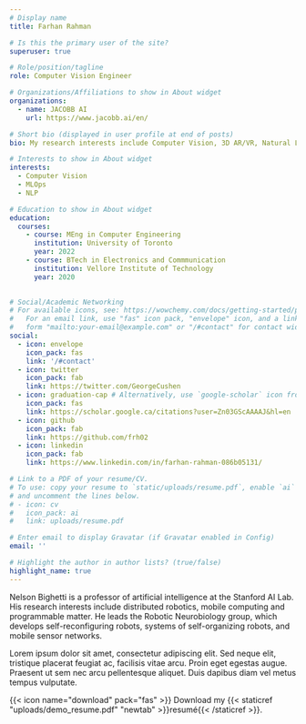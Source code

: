```yaml
---
# Display name
title: Farhan Rahman

# Is this the primary user of the site?
superuser: true

# Role/position/tagline
role: Computer Vision Engineer

# Organizations/Affiliations to show in About widget
organizations:
  - name: JACOBB AI
    url: https://www.jacobb.ai/en/

# Short bio (displayed in user profile at end of posts)
bio: My research interests include Computer Vision, 3D AR/VR, Natural Language Processing, Machine Learning Operations

# Interests to show in About widget
interests:
  - Computer Vision 
  - MLOps
  - NLP

# Education to show in About widget
education:
  courses:
    - course: MEng in Computer Engineering
      institution: University of Toronto
      year: 2022
    - course: BTech in Electronics and Commmunication
      institution: Vellore Institute of Technology
      year: 2020
    

# Social/Academic Networking
# For available icons, see: https://wowchemy.com/docs/getting-started/page-builder/#icons
#   For an email link, use "fas" icon pack, "envelope" icon, and a link in the
#   form "mailto:your-email@example.com" or "/#contact" for contact widget.
social:
  - icon: envelope
    icon_pack: fas
    link: '/#contact'
  - icon: twitter
    icon_pack: fab
    link: https://twitter.com/GeorgeCushen
  - icon: graduation-cap # Alternatively, use `google-scholar` icon from `ai` icon pack
    icon_pack: fas
    link: https://scholar.google.ca/citations?user=Zn03GScAAAAJ&hl=en
  - icon: github
    icon_pack: fab
    link: https://github.com/frh02
  - icon: linkedin
    icon_pack: fab
    link: https://www.linkedin.com/in/farhan-rahman-086b05131/

# Link to a PDF of your resume/CV.
# To use: copy your resume to `static/uploads/resume.pdf`, enable `ai` icons in `params.toml`,
# and uncomment the lines below.
# - icon: cv
#   icon_pack: ai
#   link: uploads/resume.pdf

# Enter email to display Gravatar (if Gravatar enabled in Config)
email: ''

# Highlight the author in author lists? (true/false)
highlight_name: true
---
```


Nelson Bighetti is a professor of artificial intelligence at the Stanford AI Lab. His research interests include distributed robotics, mobile computing and programmable matter. He leads the Robotic Neurobiology group, which develops self-reconfiguring robots, systems of self-organizing robots, and mobile sensor networks.

Lorem ipsum dolor sit amet, consectetur adipiscing elit. Sed neque elit, tristique placerat feugiat ac, facilisis vitae arcu. Proin eget egestas augue. Praesent ut sem nec arcu pellentesque aliquet. Duis dapibus diam vel metus tempus vulputate.

{{< icon name="download" pack="fas" >}} Download my {{< staticref "uploads/demo_resume.pdf" "newtab" >}}resumé{{< /staticref >}}.
